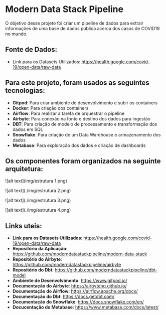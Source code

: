 # Modern Data Stack Pipeline

O objetivo desse projeto foi criar um pipeline de dados para extrair informações de uma base de dados pública acerca dos casos de COVID19 no mundo.

## Fonte de Dados:
  - Link para os Datasets Utilizados: https://health.google.com/covid-19/open-data/raw-data

## Para este projeto, foram usados as seguintes tecnologias: 

- **Gitpod**: Para criar ambiente de desenvolvimento e subir os containers
- **Docker**: Para criação dos containers
- **Airflow**: Para realizar a tarefa de orquestrar o pipeline
- **Airbyte**: Para conexão na fonte e destino dos dados para ingestão
- **DBT**: Para criação de modelo de processamento e transformação dos dados em SQL
- **Snowflake**: Para criação de um Data Warehouse e armazenamento dos dados
- **Metabase**: Para exploração dos dados e criação de dashboards

## Os componentes foram organizados na seguinte arquitetura:

![alt text](img/estrutura 1.png)

![alt text](./img/estrutura 2.png)

![alt text](./img/estrutura 3.png)

![alt text](./img/estrutura 4.png)


## Links uteis:

- **Link para os Datasets Utilizados**: https://health.google.com/covid-19/open-data/raw-data
- **Repositório da Aplicação**: https://github.com/moderndatastackpipeline/modern-data-stack
- **Repositório do Airbyte**: https://github.com/moderndatastackpipeline/airbyte
- **Repositório do Dbt**: https://github.com/moderndatastackpipeline/dbt-model
- **Ambiente de Desenvolvimento**: https://www.gitpod.io/
- **Documentação do Airbyte**: https://airbytehq.github.io/
- **Documentação do Airflow**: https://airflow.apache.org/docs/
- **Documentação do Dbt**: https://docs.getdbt.com/
- **Documentação do Snowflake**: https://docs.snowflake.com/en/
- **Docucentação do Metabase**: https://www.metabase.com/docs/latest/
